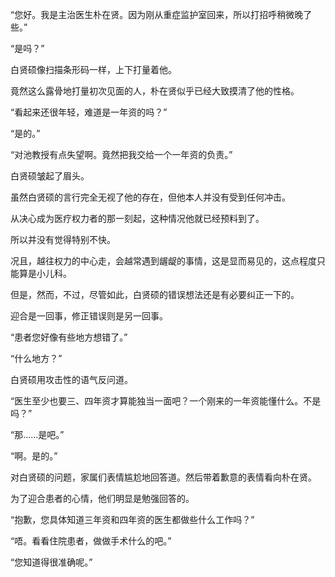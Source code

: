 “您好。我是主治医生朴在贤。因为刚从重症监护室回来，所以打招呼稍微晚了些。”

“是吗？”

白贤硕像扫描条形码一样，上下打量着他。

竟然这么露骨地打量初次见面的人，朴在贤似乎已经大致摸清了他的性格。

“看起来还很年轻，难道是一年资的吗？”

“是的。”

“对池教授有点失望啊。竟然把我交给一个一年资的负责。”

白贤硕皱起了眉头。

虽然白贤硕的言行完全无视了他的存在，但他本人并没有受到任何冲击。

从决心成为医疗权力者的那一刻起，这种情况他就已经预料到了。

所以并没有觉得特别不快。

况且，越往权力的中心走，会越常遇到龌龊的事情，这是显而易见的，这点程度只能算是小儿科。

但是，然而，不过，尽管如此，白贤硕的错误想法还是有必要纠正一下的。

迎合是一回事，修正错误则是另一回事。

“患者您好像有些地方想错了。”

“什么地方？”

白贤硕用攻击性的语气反问道。

“医生至少也要三、四年资才算能独当一面吧？一个刚来的一年资能懂什么。不是吗？”

“那……是吧。”

“啊。是的。”

对白贤硕的问题，家属们表情尴尬地回答道。然后带着歉意的表情看向朴在贤。

为了迎合患者的心情，他们明显是勉强回答的。

“抱歉，您具体知道三年资和四年资的医生都做些什么工作吗？”

“唔。看看住院患者，做做手术什么的吧。”

“您知道得很准确呢。”